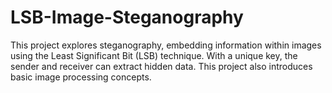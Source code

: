 # LSB-Image-Steganography
This project explores steganography, embedding information within images using the Least Significant Bit (LSB) technique. With a unique key, the sender and receiver can extract hidden data. This project also introduces basic image processing concepts.
